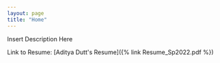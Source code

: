 ```yaml
---
layout: page
title: "Home"
---
```


Insert Description Here

Link to Resume: [Aditya Dutt's Resume]({% link Resume_Sp2022.pdf %})

